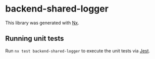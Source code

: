 # backend-shared-logger

This library was generated with [Nx](https://nx.dev).

## Running unit tests

Run `nx test backend-shared-logger` to execute the unit tests via [Jest](https://jestjs.io).
